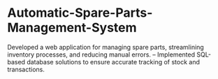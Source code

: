 # Automatic-Spare-Parts-Management-System
Developed a web application for managing spare parts, streamlining inventory processes, and reducing manual errors. – Implemented SQL-based database solutions to ensure accurate tracking of stock and transactions.
